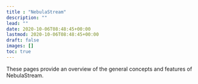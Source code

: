 ```yaml
---
title : "NebulaStream"
description: ""
lead: ""
date: 2020-10-06T08:48:45+00:00
lastmod: 2020-10-06T08:48:45+00:00
draft: false
images: []
toc: true
---
```


These pages provide an overview of the general concepts and features of NebulaStream.